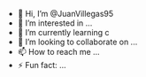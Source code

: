 - 👋 Hi, I’m @JuanVillegas95
- 👀 I’m interested in ...
- 🌱 I’m currently learning c
- 💞️ I’m looking to collaborate on ...
- 📫 How to reach me ...
- ⚡ Fun fact: ...

<!---
JuanVillegas95/JuanVillegas95 is a ✨ special ✨ repository because its `README.md` (this file) appears on your GitHub profile.
You can click the Preview link to take a look at your changes.
--->
